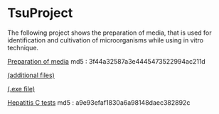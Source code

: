 # TsuProject

The following project shows the preparation of media, that is used for identification and cultivation of microorganisms while using in vitro technique. 





[Preparation of media](https://drive.google.com/open?id=19HJ9y7fsv03rt2Iu8Vmr3GFC9ETFOVN0) md5 : 3f44a32587a3e4445473522994ac211d

[(additional files)](https://drive.google.com/open?id=1WBPcPJbjpBPoRqxZukoAyHUPBaQZm4H1)

[(.exe file)](https://drive.google.com/open?id=1Dba5BJt5GJBU8bOvfdjPw-5wV0hoVA9O)


[Hepatitis C tests](https://drive.google.com/open?id=1GEi8l9sLsvUGdcGOIM9KLKP4tg_eZVaT) md5 : a9e93efaf1830a6a98148daec382892c


